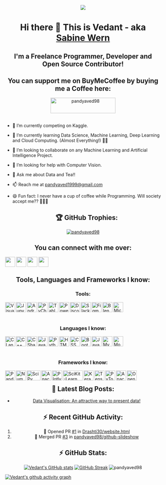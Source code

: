 <p align="center"><img src="https://user-images.githubusercontent.com/32775169/119956349-a356d380-bfbe-11eb-8831-59f46a2a9a14.png" /></p>

<div align="center">
  <h1><b>Hi there 👋 This is Vedant - aka <a href="https://pandyaved98.github.io/Vedant/">Sabine Wern</a></b></h1>
</div>

<div align="center">
  <h2><b>I'm a Freelance Programmer, Developer and Open Source Contributor!</b><h2>
    <h2 align="center"><b>You can support me on BuyMeCoffee by buying me a Coffee here:</b></h2>
    <a align="center" href="https://www.buymeacoffee.com/pandyaved98"><img align="center" src="https://cdn.buymeacoffee.com/buttons/v2/default-yellow.png" height="50" width="210" alt="pandyaved98" /></a>
    </div>

<br />

- 🔭 I’m currently competing on Kaggle.
- 🌱 I’m currently learning Data Science, Machine Learning, Deep Learning and Cloud Computing. (Almost Everything!) 👨‍💻
- 👯 I’m looking to collaborate on any Machine Learning and Artificial Intelligence Project.
- 🤔 I’m looking for help with Computer Vision.
- 💬 Ask me about Data and Tea!!
- 📫 Reach me at [pandyaved1999@gmail.com](mailto:pandyaved1999@gmail.com)
- 😄 Fun fact: I never have a cup of coffee while Programming. Will society accept me?? 🤣🤣🤣
    
    <div align="center">       <h2>🏆 GitHub Trophies:</h2>
  
<p align="center"><a href="https://github.com/ryo-ma/github-profile-trophy"><img align="center" src="https://github-profile-trophy.vercel.app/?username=pandyaved98" alt="pandyaved98" /></a></p>
      
</div>

<h2 align="center"><b>You can connect with me over:</b></h2>

[<img align="center" height="32" width="32" target="blank" src="https://img.icons8.com/fluent/2x/twitter.png" style="color:#1DA1F2" />](https://www.twitter.com/MrVedPandya1)
[<img align="center" height="32" width="32" target="blank" src="https://img.icons8.com/fluent/2x/linkedin.png" style="color:#0A66C2" />](https://www.linkedin.com/in/vedant-pandya-662122135/)
[<img align="center" height="32" width="32" target="blank" src="https://img.icons8.com/bubbles/2x/github.png" style="color:#181717" />](https://www.github.com/pandyaved98)
[<img align="center" height="32" width="32" target="blank" src="https://img.icons8.com/color/2x/instagram-new.png" style="color:#E4405F" />](https://www.instagram.com/_sabine_wern_)
<br />

<h2 align="center"><b>Tools, Languages and Frameworks I know:</b></h2>

<h3 align="center"><b>Tools:</b></h3>
<img align="left" alt="Visual Studio Code" height="32" width="32" src="https://img.icons8.com/fluent/72/visual-studio-code-2019.png" />
<img align="left" alt="Jupyter Notebook" height="32" width="32" src="https://cdn.icon-icons.com/icons2/2699/PNG/128/jupyter_logo_icon_169452.png" />
<img align="left" alt="Android Studio" height="32" width="32" src="https://img.icons8.com/fluent/2x/android-os.png" />
<img align="left" alt="PyCharm" height="32" width="32" src="https://img.icons8.com/color/2x/pycharm.png" />
<img align="left" alt="Tableau" height="32" width="32" src="https://img.icons8.com/color/50/000000/tableau-software.png"/>
<img align="left" alt="Power BI" height="32" width="32" src="https://img.icons8.com/color/48/000000/power-bi.png"/>
<img align="left" alt="Discord" height="32" width="32" src="https://img.icons8.com/color/2x/discord-logo.png" />
<img align="left" alt="Slack" height="32" width="32" src="https://img.icons8.com/color/2x/slack-new.png" />
<img align="left" alt="Figma" height="32" width="32" src="https://img.icons8.com/color/2x/figma.png" />
<img align="left" alt="Blender" height="32" width="32" src="https://img.icons8.com/color/2x/blender-3d.png" />
<img align="left" alt="Microsoft SQL Server" height="32" width="32" src="https://img.icons8.com/color/2x/microsoft-sql-server.png" />

<br />
<br />
<br />


<h3 align="center"><b>Languages I know:</b></h3>
<img align="left" alt="C Language" height="32" width="32" src="https://img.icons8.com/color/2x/c-programming.png" />
<img align="left" alt="C++ Language" height="32" width="32" src="https://img.icons8.com/color/2x/c-plus-plus-logo.png" />
<img align="left" alt="C Sharp" height="32" width="32" src="https://img.icons8.com/color/2x/c-sharp-logo.png" />
<img align="left" alt="Java" height="32" width="32" src="https://img.icons8.com/color/2x/java-coffee-cup-logo.png" />
<img align="left" alt="Python" height="32" width="32" src="https://img.icons8.com/color/2x/python.png" />
<img align="left" alt="HTML" height="32" width="32" src="https://img.icons8.com/color/2x/html-5.png" />
<img align="left" alt="CSS" height="32" width="32" src="https://img.icons8.com/color/2x/css3.png" />
<img align="left" alt="Bootstrap" height="32" width="32" src="https://img.icons8.com/color/2x/bootstrap.png" />
<img align="left" alt="JavaScript" height="32" width="32" src="https://img.icons8.com/color/2x/javascript.png" />
<img align="left" alt="MySQL" height="32" width="32" src="https://img.icons8.com/fluent/2x/mysql-logo.png" />
<img align="left" alt="MongoDB" height="32" width="32" src="https://img.icons8.com/color/2x/mongodb.png" />

<br />
<br />
<br />

<h3 align="center"><b>Frameworks I know:</b></h3>

<img align="left" alt="Pandas" height="32" width="32" src="https://upload.wikimedia.org/wikipedia/commons/thumb/2/22/Pandas_mark.svg/135px-Pandas_mark.svg.png" />
<img align="left" alt="NumPy" height="32" width="32" src="https://www.vectorlogo.zone/logos/numpy/numpy-icon.svg" />
<img align="left" alt="SciPy" height="32" width="44" src="https://user-images.githubusercontent.com/32775169/119880661-196d2300-bf4a-11eb-821d-1ee9a0d29e03.png" />
<img align="left" alt="Anaconda" height="32" width="32" src="https://img.icons8.com/dusk/2x/anaconda.png" />
<img align="left" alt="Plotly" height="32" width="32" src="https://symbols.getvecta.com/stencil_92/6_plotly-icon.9c7261a075.svg" />
<img align="left" alt="SciKit-Learn" height="32" width="64" src="https://github.com/scikit-learn/scikit-learn/blob/main/doc/logos/scikit-learn-logo-notext.png" />
<img align="left" alt="Keras" height="32" width="32" src="https://upload.wikimedia.org/wikipedia/commons/thumb/a/ae/Keras_logo.svg/120px-Keras_logo.svg.png" />
<img align="left" alt="TensorFlow" height="32" width="32" src="https://img.icons8.com/color/2x/tensorflow.png" />
<img align="left" alt="PyTorch" height="32" width="32" src="https://symbols.getvecta.com/stencil_92/77_pytorch-icon.3e1681b72a.svg" />
<img align="left" alt="Apache Spark" height="32" width="32" src="https://symbols.getvecta.com/stencil_74/36_apache-spark-icon.b3f8a606f9.svg" />
<img align="left" alt="OpenCV" height="32" width="32" src="https://pics.freeicons.io/uploads/icons/png/2084117441551941714-512.png" />

<br />

<h2 align="center"><b> 📕 Latest Blog Posts: </b></h2>
<div align="center">
  
<!-- BLOG-POST-LIST:START -->
- [Data Visualisation: An attractive way to present data!](https://sabinewern.hashnode.dev/data-visualisation-an-attractive-way-to-present-data)
<!-- BLOG-POST-LIST:END -->


<h2 align="center"><b> ⚡ Recent GitHub Activity: </b></h2>
    
<!--START_SECTION:activity-->
1. 💪 Opened PR [#1](https://github.com/Drashti30/website.html/pull/1) in [Drashti30/website.html](https://github.com/Drashti30/website.html)
2. 🎉 Merged PR [#3](https://github.com/pandyaved98/github-slideshow/pull/3) in [pandyaved98/github-slideshow](https://github.com/pandyaved98/github-slideshow)
<!--END_SECTION:activity-->


<h2 align="center"><b> ⚡ GitHub Stats: </b></h2>
    
[![Vedant's GitHub stats](https://github-readme-stats-sable-zeta.vercel.app/api?username=pandyaved98&theme=dark)](https://github.com/pandyaved98/github-readme-stats) [![GitHub Streak](https://github-readme-streak-stats.herokuapp.com?user=pandyaved98&theme=dark)](https://git.io/streak-stats) <img src="https://github-readme-stats.vercel.app/api/top-langs?username=pandyaved98&show_icons=true&locale=en&layout=compact&theme=dark" alt="pandyaved98" /> 
    </div>
[![Vedant's github activity graph](https://activity-graph.herokuapp.com/graph?username=pandyaved98&theme=react-dark)](https://github.com/pandyaved98)

